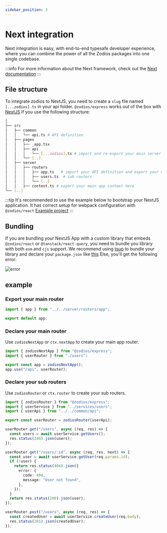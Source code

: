 ```yaml
---
sidebar_position: 3
---
```


# Next integration

Next integration is easy, with end-to-end typesafe developer experience, where you can combine the power of all the Zodios packages into one single codebase.

:::info
For more information about the Next framework, check out the [Next documentation](https://nextjs.org/docs)
:::

## File structure

To integrate zodios to NextJS, you need to create a `slug` file named `[...zodios].ts` in your api folder.
`@zodios/express` works out of the box with [NextJS](https://nextjs.org/) if you use the following structure:

```bash
│
├── src
│   ├── common
│   │   └── api.ts # API definition
│   ├── pages
│   │   ├── _app.tsx
│   │   ├── api
│   │   │   └── [...zodios].ts # import and re-export your main server app router here
│   │   └── [..]
│   ├── server
│   │   ├── routers
│   │   │   ├── app.ts   # import your API definition and export your main app router here
│   │   │   ├── users.ts  # sub routers
│   │   │   └── [..]
│   │   ├── context.ts # export your main app context here
└── [..]
```

:::tip It's recommended to use the example below to bootstrap your NextJS application.
It has correct setup for webpack configuration with `@zodios/react`
[Example project](https://github.com/ecyrbe/zodios-express/tree/main/examples/next)
:::

## Bundling

If you are bundling your NextJS App with a custom library that embeds `@zodios/react` or `@tanstack/react-query`, you need to bundle you library with both `esm` and `cjs` support.
We recommend using [tsup](https://esbuild.github.io/) to bundle your library and declare your `package.json` like [this](https://github.com/ecyrbe/zodios/blob/main/package.json)
Else, you'll get the following error:

![error](https://user-images.githubusercontent.com/38932402/196659212-5bdb675f-d019-4d8b-8681-5f00ed24db4d.png)

## example

### Export your main router

```typescript title="/src/pages/api/[...zodios].ts"
import { app } from "../../server/routers/app";

export default app;
```

### Declare your main router

Use `zodiosNextApp` or `ctx.nextApp` to create your main app router.

```typescript title="/src/server/routers/app.ts"
import { zodiosNextApp } from "@zodios/express";
import { userRouter } from "./users";

export const app = zodiosNextApp();
app.use("/api", userRouter);
```

### Declare your sub routers

Use `zodiosRouter` or `ctx.router` to create your sub routers.

```typescript title="/src/server/routers/users.ts"
import { zodiosRouter } from "@zodios/express";
import { userService } from "../services/users";
import { userApi } from "../../common/api";

export const userRouter = zodiosRouter(userApi);

userRouter.get("/users", async (req, res) => {
  const users = await userService.getUsers();
  res.status(200).json(users);
});

userRouter.get("/users/:id", async (req, res, next) => {
  const user = await userService.getUser(req.params.id);
  if (!user) {
    return res.status(404).json({
      error: {
        code: 404,
        message: "User not found",
      },
    });
  }
  return res.status(200).json(user);
});

userRouter.post("/users", async (req, res) => {
  const createdUser = await userService.createUser(req.body);
  res.status(201).json(createdUser);
});
```
